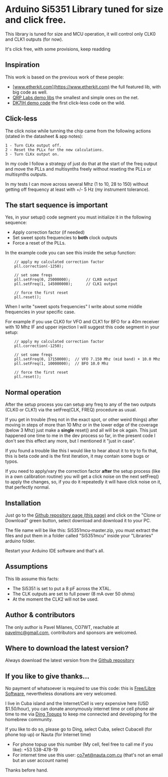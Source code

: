 # Arduino Si5351 Library tuned for size and click free. #

This library is tuned for size and MCU operation, it will control only CLK0 and CLK1 outputs (for now).

It's click free, with some provisions, keep readding

## Inspiration ##

This work is based on the previous work of these people:

* [www.etherkit.com](https://www.etherkit.com) the full featured lib, with big code as well.
* [QRP Labs demo libs](http://qrp-labs.com/synth/si5351ademo.html) the smallest and simple ones on the net.
* [DK7IH demo code](https://radiotransmitter.wordpress.com/category/si5351a/) the first click-less code on the wild.

## Click-less ##

The click noise while tunning the chip came from the following actions (stated in the datasheet & app notes):

```
1 - Turn CLKx output off.
2 - Reset the PLLx for the new calculations.
3 - Turn CLKx output on.
```

In my code I follow a strategy of just do that at the start of the freq output and move the PLLs and multisynths freely without reseting the PLLs or multisynths outputs.

In my tests I can move across several Mhz (1 to 10, 28 to 150) without getting off frequency at least with +/- 5 Hz (my instrument tolerance).

## The start sequence is important ##

Yes, in your setup() code segment you must initialize it in the following sequence:

* Apply correction factor (if needed)
* Set sweet spots frequencies to **both** clock outputs
* Force a reset of the PLLs.

In the example code you can see this inside the setup function:

```
    // apply my calculated correction factor
    pll.correction(-1250);

    // set some freqs
    pll.setFreq(0, 25000000);       // CLK0 output
    pll.setFreq(1, 145000000);      // CLK1 output

    // force the first reset
    pll.reset();

```

When I write "sweet spots frequencies" I write about some middle frequencies in your specific case.

For example if you use CLK0 for VFO and CLK1 for BFO for a 40m receiver with 10 Mhz IF and upper injection I will suggest this code segment in your setup:

```
    // apply my calculated correction factor
    pll.correction(-1250);

    // set some freqs
    pll.setFreq(0, 17150000);  // VFO 7.150 Mhz (mid band) + 10.0 Mhz
    pll.setFreq(1, 10000000);  // BFO 10.0 Mhz

    // force the first reset
    pll.reset();

```

## Normal operation ##

After the setup process you can setup any freq to any of the two outputs (CLK0 or CLK1) via the setFreq(CLK, FREQ) procedure as usual.

If you get in trouble (freq not in the exact spot, or other weird things) after moving in steps of more than 10 Mhz or in the lower edge of the coverage (below 3 Mhz) just make a **single** reset() and all will be ok again. This just happened one time to me in the dev process so far, in the present code I don't see this effect any more, but I mentioned it "just in case".

If you found a trouble like this I would like to hear about it to try to fix that, this is beta code and is the first iteration, it may contain some bugs or typos.

If you need to apply/vary the correction factor **after** the setup process (like in a own calibration routine) you will get a click noise on the next setFreq() to apply the changes, so, if you do it repeatedly it will have click noise on it, that perfectly normal.

## Installation ##

Just go to the [Github repository page (this page)](https://github.com/pavelmc/Si5351mcu/) and click on the "Clone or Download" green button, select download and download it to your PC.

The file name will be like this: Si5351mcu-master.zip, you must extract the files and put them in a folder called "Si5351mcu" inside your "Libraries" arduino folder.

Restart your Arduino IDE software and that's all.

## Assumptions ##

This lib assume this facts:

* The Si5351 is set to put a 8 pF across the XTAL.
* The CLK outputs are set to full power (8 mA over 50 ohms)
* At the moment the CLK2 will not be used.

## Author & contributors ##

The only author is Pavel Milanes, CO7WT, reachable at pavelmc@gmail.com, contributors and sponsors are welcomed.

## Where to download the latest version? ##

Always download the latest version from the [Github repository](https://github.com/pavelmc/Si5351mcu/)

## If you like to give thanks... ##

No payment of whatsoever is required to use this code: this is [Free/Libre Software](https://en.wikipedia.org/wiki/Software_Libre), nevertheless donations are very welcomed.

I live in Cuba island and the Internet/Cell is very expensive here (USD $1.50/hour), you can donate anonymously internet time or cell phone air time to me via [Ding Topups](https://www.ding.com/) to keep me connected and developing for the homebrew community.

If you like to do so, please go to Ding, select Cuba, select Cubacell (for phone top up) or Nauta (for Internet time)

* For phone topup use this number (My cell, feel free to call me if you like): +53 538-478-19
* For internet time use this user: co7wt@nauta.com.cu (that's not an email but an user account name)

Thanks before hand.
